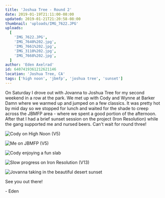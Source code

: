 ```yaml
---
title: 'Joshua Tree - Round 2'
date: 2019-01-19T21:11:00-08:00
updated: 2019-01-21T21:20:58-08:00
thumbnail: 'uploads/IMG_7622.JPG'
uploads:
  [
    'IMG_7622.JPG',
    'IMG_7640%202.jpg',
    'IMG_7661%202.jpg',
    'IMG_3110%202.jpg',
    'IMG_7668%202.jpg',
  ]
author: 'Eden Axelrad'
id: 6407419361212621146
location: 'Joshua Tree, CA'
tags: ['high noon', 'jbmfp', 'joshua tree', 'sunset']
---
```


On Saturday I drove out with Jovanna to Joshua Tree for my second weekend in a row at the park. We met up with Cody and Wynne at Barker Damn where we warmed up and jumped on a few classics. It was pretty hot by mid day so we stopped for lunch and waited for the shade to creep across the JBMFP area - where we spent a good portion of the afternoon. After that I had a brief sunset session on the project (Iron Resolution) while the gang supported me and nursed beers. Can't wait for round three!

![Cody on High Noon (V5)](uploads/IMG_7622.JPG)

![Me on JBMFP (V5)](uploads/IMG_7640%202.jpg)

![Cody enjoying a fun slab](uploads/IMG_7661%202.jpg)

![Slow progress on Iron Resolution (V13)](uploads/IMG_3110%202.jpg)

![Jovanna taking in the beautiful desert sunset](uploads/IMG_7668%202.jpg)

See you out there!

\- Eden
